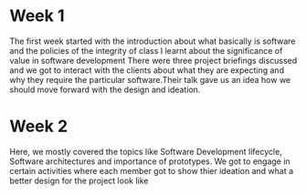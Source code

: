# Week 1
The first week started with the introduction about what basically is software and the policies of the integrity of class
I learnt about the significance of value in software development
There were three project briefings discussed and we got to interact with the clients about what they are expecting and why they require the particular software.Their talk gave us an idea how we should move forward with the design and ideation.

# Week 2
Here, we mostly covered the topics like Software Development lifecycle, Software architectures and importance of prototypes.
We got to engage in certain activities where each member got to show thier ideation and what a better design for the project look like
